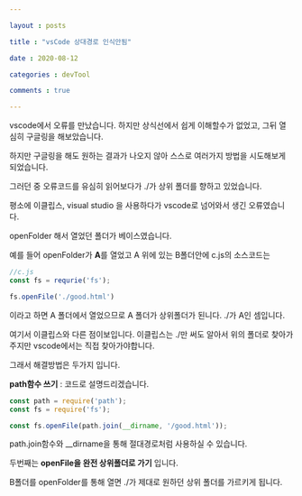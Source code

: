 ```yaml
---

layout : posts

title : "vsCode 상대경로 인식안됨"

date : 2020-08-12

categories : devTool

comments : true

---
```


vscode에서 오류를 만났습니다. 하지만 상식선에서 쉽게 이해할수가 없었고, 그뒤 열심히 구글링을 해보았습니다.

하지만 구글링을 해도 원하는 결과가 나오지 않아 스스로 여러가지 방법을 시도해보게 되었습니다.

그러던 중 오류코드를 유심히 읽어보다가 ./가 상위 폴더를 향하고 있었습니다.

평소에 이클립스, visual studio 을 사용하다가 vscode로 넘어와서 생긴 오류였습니다.

openFolder 해서 열었던 폴더가 베이스였습니다.

예를 들어 openFolder가 **A**를 열었고 A 위에 있는 B폴더안에 c.js의 소스코드는

```javascript
//c.js
const fs = requrie('fs');

fs.openFile('./good.html')
```

이라고 하면 A 폴더에서 열었으므로 A 폴더가 상위폴더가 된니다. ./가 A인 셈입니다.

여기서 이클립스와 다른 점이보입니다. 이클립스는 ./만 써도 알아서 위의 폴더로 찾아가주지만 vscode에서는 직접 찾아가야합니다.

그래서 해결방법은 두가지 입니다.

**path함수 쓰기** :
코드로 설명드리겠습니다.

```javascript
const path = require('path');
const fs = require('fs');

const fs.openFile(path.join(__dirname, '/good.html'));
```

path.join함수와 __dirname을 통해 절대경로처럼 사용하실 수 있습니다.

두번째는 **openFile을 완전 상위폴더로 가기** 입니다.

B폴더를 openFolder를 통해 열면 ./가 제대로 원하던 상위 폴더를 가르키게 됩니다.
